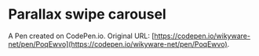 # Parallax swipe carousel

A Pen created on CodePen.io. Original URL: [https://codepen.io/wikyware-net/pen/PoqEwvo](https://codepen.io/wikyware-net/pen/PoqEwvo).


